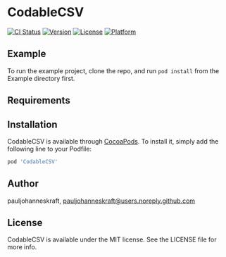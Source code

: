 # CodableCSV

[![CI Status](https://img.shields.io/travis/pauljohanneskraft/CodableCSV.svg?style=flat)](https://travis-ci.org/pauljohanneskraft/CodableCSV)
[![Version](https://img.shields.io/cocoapods/v/CodableCSV.svg?style=flat)](https://cocoapods.org/pods/CodableCSV)
[![License](https://img.shields.io/cocoapods/l/CodableCSV.svg?style=flat)](https://cocoapods.org/pods/CodableCSV)
[![Platform](https://img.shields.io/cocoapods/p/CodableCSV.svg?style=flat)](https://cocoapods.org/pods/CodableCSV)

## Example

To run the example project, clone the repo, and run `pod install` from the Example directory first.

## Requirements

## Installation

CodableCSV is available through [CocoaPods](https://cocoapods.org). To install
it, simply add the following line to your Podfile:

```ruby
pod 'CodableCSV'
```

## Author

pauljohanneskraft, pauljohanneskraft@users.noreply.github.com

## License

CodableCSV is available under the MIT license. See the LICENSE file for more info.
